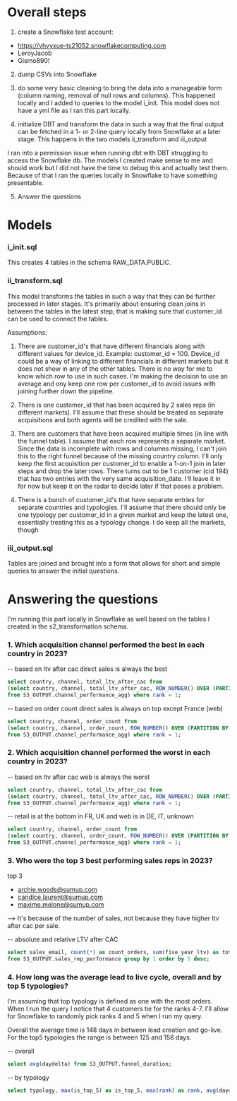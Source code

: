 # Overall steps

1) create a Snowflake test account:
- https://vhvyxue-ts21052.snowflakecomputing.com
- LeroyJacob
- Gismo890!

2) dump CSVs into Snowflake

3) do some very basic cleaning to bring the data into a manageable form (column naming, removal of null rows and columns). This happened locally and I added to queries to the model i_init. This model does not have a yml file as I ran this part locally.

4) initialize DBT and transform the data in such a way that the final output can be fetched in a 1- or 2-line query locally from Snowflake at a later stage. This happens in the two models ii_transform and iii_output

I ran into a permission issue when running dbt with DBT struggling to access the Snowflake db. The models I created make sense to me and should work but I did not have the time to debug this and actually test them. Because of that I ran the queries locally in Snowflake to have something presentable.

5) Answer the questions

# Models

### i_init.sql

This creates 4 tables in the schema RAW_DATA.PUBLIC.

### ii_transform.sql

This model transforms the tables in such a way that they can be further processed in later stages. It's primarily about ensuring clean joins in between the tables in the latest step, that is making sure that customer_id can be used to connect the tables.

Assumptions:

1) There are customer_id's that have different financials along with different values for device_id. Example: customer_id = 100. Device_id could be a way of linking to different financials in different markets but it does not show in any of the other tables. There is no way for me to know which row to use in such cases. I'm making the decision to use an average and ony keep one row per customer_id to avoid issues with joining further down the pipeline.

2) There is one customer_id that has been acquired by 2 sales reps (in different markets). I'll assume that these should be treated as separate acquisitions and both agents will be credited with the sale. 

3) There are customers that have been acquired multiple times (in line with the funnel table). I assume that each row represents a separate market. Since the data is incomplete with rows and columns missing, I can't join this to the right funnel because of the missing country column. I'll only keep the first acquisition per customer_id to enable a 1-on-1 join in later steps and drop the later rows. There turns out to be 1 customer (cid 194) that has two entries with the very same acquisition_date. I'll leave it in for now but keep it on the radar to decide later if that poses a problem.

4) There is a bunch of customer_id's that have separate entries for separate countries and typologies. I'll assume that there should only be one typology per customer_id in a given market and keep the latest one, essentially treating this as a typology change. I do keep all the markets, though

### iii_output.sql

Tables are joined and brought into a form that allows for short and simple queries to answer the initial questions.

# Answering the questions

I'm running this part locally in Snowflake as well based on the tables I created in the s2_transformation schema.

### 1. Which acquisition channel performed the best in each country in 2023?

-- based on ltv after cac direct sales is always the best
``` sql
select country, channel, total_ltv_after_cac from
(select country, channel, total_ltv_after_cac, ROW_NUMBER() OVER (PARTITION BY country ORDER BY total_ltv_after_cac desc) AS rank
from S3_OUTPUT.channel_performance_agg) where rank = 1;
```

-- based on order count direct sales is always on top except France (web)
``` sql
select country, channel, order_count from
(select country, channel, order_count, ROW_NUMBER() OVER (PARTITION BY country ORDER BY order_count desc) AS rank
from S3_OUTPUT.channel_performance_agg) where rank = 1;
```

### 2. Which acquisition channel performed the worst in each country in 2023?

-- based on ltv after cac web is always the worst
``` sql
select country, channel, total_ltv_after_cac from
(select country, channel, total_ltv_after_cac, ROW_NUMBER() OVER (PARTITION BY country ORDER BY total_ltv_after_cac asc) AS rank
from S3_OUTPUT.channel_performance_agg) where rank = 1;
```

-- retail is at the bottom in FR, UK and web is in DE, IT, unknown
``` sql
select country, channel, order_count from
(select country, channel, order_count, ROW_NUMBER() OVER (PARTITION BY country ORDER BY order_count asc) AS rank
from S3_OUTPUT.channel_performance_agg) where rank = 1;
```

### 3. Who were the top 3 best performing sales reps in 2023?

top 3
- archie.woods@sumup.com
- candice.laurent@sumup.com
- maxime.melone@sumup.com

--> It's because of the number of sales, not because they have higher ltv after cac per sale.

-- absolute and relative LTV after CAC
``` sql
select sales_email, count(*) as count_orders, sum(five_year_ltv) as total_5yr_ltv, sum(cac) as total_cac, sum(ltv_after_cac) total_ltv_after_cac, sum(ltv_after_cac)/count(*) as relative_ltv_after_cac
from S3_OUTPUT.sales_rep_performance group by 1 order by 5 desc;
```

### 4. How long was the average lead to live cycle, overall and by top 5 typologies?

I'm assuming that top typology is defined as one with the most orders. When I run the query I notice that 4 customers tie for the ranks 4-7. I'll allow for Snowflake to randomly pick ranks 4 and 5 when I run my query.

Overall the average time is 148 days in between lead creation and go-live. For the top5 typologies the range is between 125 and 158 days.

-- overall
``` sql
select avg(daydelta) from S3_OUTPUT.funnel_duration;
```

-- by typology
``` sql
select typology, max(is_top_5) as is_top_5, max(rank) as rank, avg(daydelta) from S3_OUTPUT.funnel_duration group by 1 order by rank asc limit 5;
```
